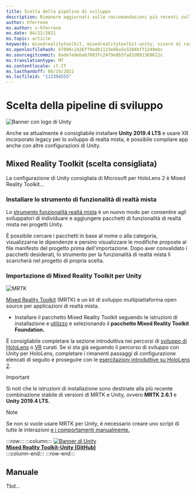 ```yaml
---
title: Scelta della pipeline di sviluppo
description: Rimanere aggiornati sulle raccomandazioni più recenti sulla pipeline di sviluppo unity per lo sviluppo di applicazioni HoloLens.
author: hferrone
ms.author: v-hferrone
ms.date: 04/22/2021
ms.topic: article
keywords: mixedrealitytoolkit, mixedrealitytoolkit-unity, visore di realtà mista, visore windows mixed reality, visore per realtà virtuale, unity
ms.openlocfilehash: b7896c2426ff9adb1133e86a5e3204bff1249ebc
ms.sourcegitcommit: 6ade7e8ebab7003fc24f9e0b5fa81d091369622c
ms.translationtype: MT
ms.contentlocale: it-IT
ms.lasthandoff: 06/19/2021
ms.locfileid: "112394555"
---
```

# <a name="choosing-your-developer-pipeline"></a>Scelta della pipeline di sviluppo

![Banner con logo di Unity](../images/unity_logo_banner.png)<br>

Anche se attualmente è consigliabile installare **Unity 2019.4 LTS** e usare XR incorporato legacy per lo sviluppo di realtà mista, è possibile compilare app anche con altre configurazioni di Unity.

## <a name="mixed-reality-toolkit-recommended"></a>Mixed Reality Toolkit (scelta consigliata)

La configurazione di Unity consigliata di Microsoft per HoloLens 2 è Mixed Reality Toolkit...

### <a name="install-the-mixed-reality-feature-tool"></a>Installare lo strumento di funzionalità di realtà mista

Lo [strumento funzionalità realtà mista](welcome-to-mr-feature-tool.md) è un nuovo modo per consentire agli sviluppatori di individuare e aggiungere pacchetti di funzionalità di realtà mista nei progetti Unity. 

È possibile cercare i pacchetti in base al nome o alla categoria, visualizzarne le dipendenze e persino visualizzare le modifiche proposte al file manifesto del progetto prima dell'importazione. Dopo aver convalidato i pacchetti desiderati, lo strumento per la funzionalità di realtà mista li scaricherà nel progetto di propria scelta.

### <a name="importing-the-mixed-reality-toolkit-for-unity"></a>Importazione di Mixed Reality Toolkit per Unity

![MRTK](../../design/images/MRTK_UX_Hero.png)

[Mixed Reality Toolkit](mrtk-getting-started.md) (MRTK) è un kit di sviluppo multipiattaforma open source per applicazioni di realtà mista. 

* Installare il pacchetto Mixed Reality Toolkit seguendo le istruzioni di installazione e [utilizzo](welcome-to-mr-feature-tool.md#system-requirements) e selezionando il **pacchetto Mixed Reality Toolkit Foundation.**

È consigliabile completare la sezione introduttiva nei percorsi di [sviluppo di HoloLens](unity-development-overview.md#1-getting-started) o [VR](unity-development-wmr-overview.md#1-getting-started) curati. Se si sta già seguendo il percorso di sviluppo con Unity per HoloLens, completare i rimanenti passaggi di configurazione elencati di seguito e proseguire con le [esercitazioni introduttive su HoloLens 2](tutorials/mr-learning-base-01.md).

> [!IMPORTANT]
> Si noti che le istruzioni di installazione sono destinate alla più recente combinazione stabile di versioni di MRTK e Unity, ovvero **MRTK 2.6.1** e **Unity 2019.4 LTS.**

> [!NOTE]
> Se non si vuole usare MRTK per Unity, è necessario creare uno script di tutte le interazioni [e i comportamenti manualmente.](configure-unity-project.md)

:::row:::
    :::column:::
        <a href="https://github.com/Microsoft/MixedRealityToolkit-Unity" target="_blank">![Banner di Unity](../images/MRTK-Unity-Banner.png)<br>**Mixed Reality Toolkit-Unity (GitHub)** </a><br>
    :::column-end:::
:::row-end:::

## <a name="manual"></a>Manuale 

Tbd...
